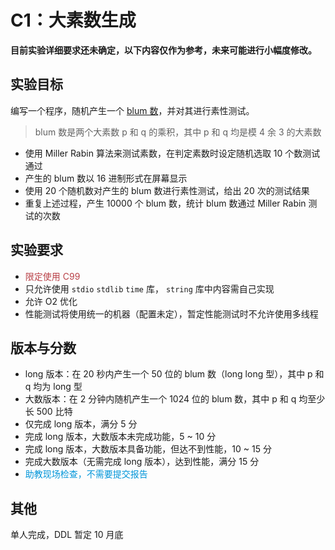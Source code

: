 # C1：大素数生成

**目前实验详细要求还未确定，以下内容仅作为参考，未来可能进行小幅度修改。**

## 实验目标

编写一个程序，随机产生一个 [blum 数](https://en.wikipedia.org/wiki/Blum_integer)，并对其进行素性测试。

> blum 数是两个大素数 p 和 q 的乘积，其中 p 和 q 均是模 4 余 3 的大素数

- 使用 Miller Rabin 算法来测试素数，在判定素数时设定随机选取 10 个数测试通过
- 产生的 blum 数以 16 进制形式在屏幕显示
- 使用 20 个随机数对产生的 blum 数进行素性测试，给出 20 次的测试结果
- 重复上述过程，产生 10000 个 blum 数，统计 blum 数通过 Miller Rabin 测试的次数

## 实验要求

- <span style="color: #b94047">限定使用 C99</span>
- 只允许使用 `stdio` `stdlib` `time` 库， `string` 库中内容需自己实现
- 允许 O2 优化
- 性能测试将使用统一的机器（配置未定），暂定性能测试时不允许使用多线程

## 版本与分数

- long 版本：在 20 秒内产生一个 50 位的 blum 数（long long 型），其中 p 和 q 均为 long 型
- 大数版本：在 2 分钟内随机产生一个 1024 位的 blum 数，其中 p 和 q 均至少长 500 比特
- 仅完成 long 版本，满分 5 分
- 完成 long 版本，大数版本未完成功能，5 ~ 10 分
- 完成 long 版本，大数版本具备功能，但达不到性能，10 ~ 15 分
- 完成大数版本（无需完成 long 版本），达到性能，满分 15 分
- <span style="color: #0095d9">助教现场检查，不需要提交报告</span>

## 其他

单人完成，DDL 暂定 10 月底